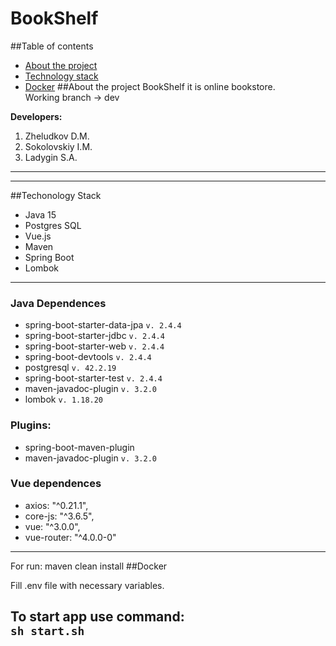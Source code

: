 # BookShelf
##Table of contents
- [About the project](#about-the-project)
- [Technology stack](#techonology-stack)
- [Docker](#docker)
##About the project
BookShelf it is online bookstore.  
Working branch -> dev

__Developers:__
1. Zheludkov D.M.
2. Sokolovskiy I.M.
3. Ladygin S.A.
---
---  
##Techonology Stack
- Java 15
- Postgres SQL
- Vue.js
- Maven
- Spring Boot
- Lombok
---
### Java Dependences  
* spring-boot-starter-data-jpa `v. 2.4.4`
* spring-boot-starter-jdbc `v. 2.4.4`
* spring-boot-starter-web `v. 2.4.4`
* spring-boot-devtools `v. 2.4.4`
* postgresql `v. 42.2.19`
* spring-boot-starter-test `v. 2.4.4`
* maven-javadoc-plugin `v. 3.2.0`
* lombok `v. 1.18.20`
 ### Plugins:
* spring-boot-maven-plugin
*  maven-javadoc-plugin `v. 3.2.0`
### Vue dependences
- axios: "^0.21.1",
- core-js: "^3.6.5",
- vue: "^3.0.0",
- vue-router: "^4.0.0-0"
---
For run: maven clean install
##Docker  

Fill .env file with necessary variables.

To start app use command:  
`sh start.sh`
---
